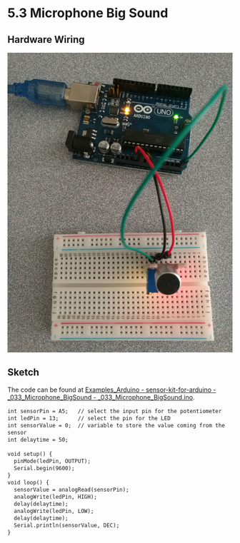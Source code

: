 # 5.3 Microphone Big Sound

## Hardware Wiring

![Microphone Big Sound](../../Examples/sensor-kit-for-arduino/033_microphone_bigsound.jpg)


## Sketch

The code can be found at [Examples_Arduino - sensor-kit-for-arduino - _033_Microphone_BigSound - _033_Microphone_BigSound.ino](https://github.com/LongerVisionRobot/Examples_Arduino/blob/master/sensor-kit-for-arduino/_033_Microphone_BigSound/_033_Microphone_BigSound.ino).
```
int sensorPin = A5;   // select the input pin for the potentiometer
int ledPin = 13;      // select the pin for the LED
int sensorValue = 0;  // variable to store the value coming from the sensor
int delaytime = 50;

void setup() {
  pinMode(ledPin, OUTPUT); 
  Serial.begin(9600); 
}
void loop() {
  sensorValue = analogRead(sensorPin);    
  analogWrite(ledPin, HIGH);  
  delay(delaytime);          
  analogWrite(ledPin, LOW);   
  delay(delaytime);
  Serial.println(sensorValue, DEC);  
}
```